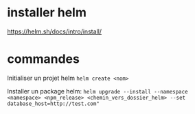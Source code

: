 # installer helm
https://helm.sh/docs/intro/install/

# commandes
Initialiser un projet helm
`helm create <nom>`

Installer un package helm:
`helm upgrade --install --namespace <namespace> <npm_release> <chemin_vers_dossier_helm> --set database_host=http://test.com"`

